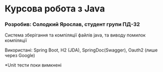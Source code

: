 # Курсова робота з Java

### Розробив: Солодкий Ярослав, студент групи ПД-32

Система зберігання та компіляції файлів java, та виводу помилок компіляції

Використані: Spring Boot, H2 (JDA), SpringDoc(Swagger), Oauth2 (лише через Google)

*Unit тести поки вимкнені
